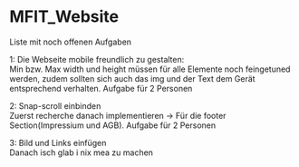 # MFIT_Website

Liste mit noch offenen Aufgaben

1: Die Webseite mobile freundlich zu gestalten:</br>
Min bzw. Max width und height müssen für alle Elemente noch feingetuned werden, zudem sollten sich auch das img und der Text dem Gerät entsprechend verhalten. Aufgabe für 2 Personen 

2: Snap-scroll einbinden</br>
Zuerst recherche danach implementieren -> Für die footer Section(Impressium und AGB). Aufgabe für 2 Personen 

3: Bild und Links einfügen</br>
Danach isch glab i nix mea zu machen
